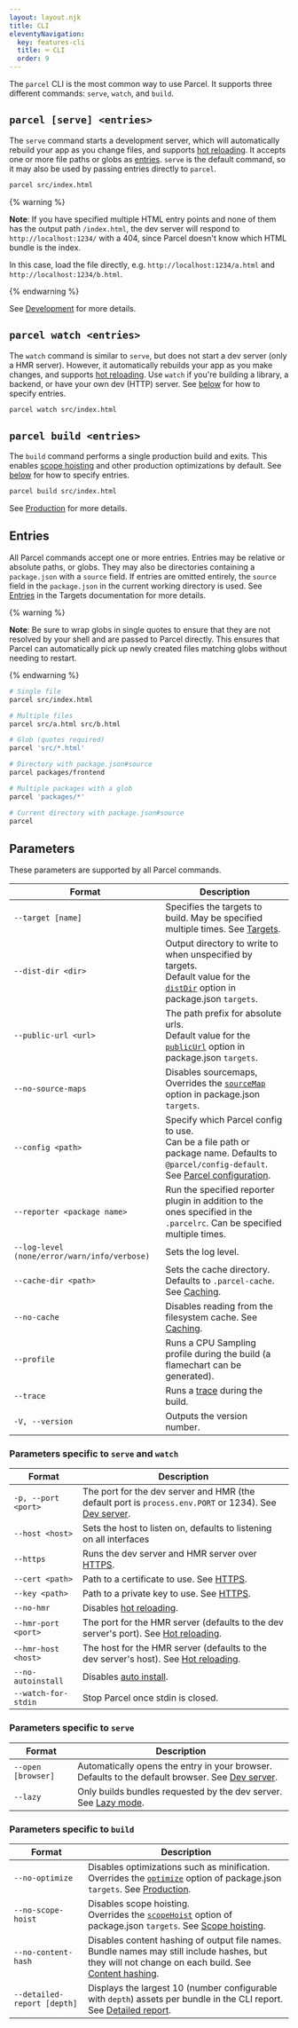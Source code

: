 ```yaml
---
layout: layout.njk
title: CLI
eleventyNavigation:
  key: features-cli
  title: ⌨️ CLI
  order: 9
---
```


The `parcel` CLI is the most common way to use Parcel. It supports three different commands: `serve`, `watch`, and `build`.

## `parcel [serve] <entries>`

The `serve` command starts a development server, which will automatically rebuild your app as you change files, and supports [hot reloading](/features/development/#hot-reloading). It accepts one or more file paths or globs as [entries](#entries). `serve` is the default command, so it may also be used by passing entries directly to `parcel`.

```bash
parcel src/index.html
```

{% warning %}

**Note**: If you have specified multiple HTML entry points and none of them has the output path `/index.html`, the dev server will respond to `http://localhost:1234/` with a 404, since Parcel doesn't know which HTML bundle is the index.

In this case, load the file directly, e.g. `http://localhost:1234/a.html` and `http://localhost:1234/b.html`.

{% endwarning %}

See [Development](/features/development/) for more details.

## `parcel watch <entries>`

The `watch` command is similar to `serve`, but does not start a dev server (only a HMR server). However, it automatically rebuilds your app as you make changes, and supports [hot reloading](/features/development/#hot-reloading). Use `watch` if you're building a library, a backend, or have your own dev (HTTP) server. See [below](#entries) for how to specify entries.

```bash
parcel watch src/index.html
```

## `parcel build <entries>`

The `build` command performs a single production build and exits. This enables [scope hoisting](/features/scope-hoisting) and other production optimizations by default. See [below](#entries) for how to specify entries.

```bash
parcel build src/index.html
```

See [Production](/features/production/) for more details.

## Entries

All Parcel commands accept one or more entries. Entries may be relative or absolute paths, or globs. They may also be directories containing a `package.json` with a `source` field. If entries are omitted entirely, the `source` field in the `package.json` in the current working directory is used. See [Entries](/features/targets/#entries) in the Targets documentation for more details.

{% warning %}

**Note**: Be sure to wrap globs in single quotes to ensure that they are not resolved by your shell and are passed to Parcel directly. This ensures that Parcel can automatically pick up newly created files matching globs without needing to restart.

{% endwarning %}

```bash
# Single file
parcel src/index.html

# Multiple files
parcel src/a.html src/b.html

# Glob (quotes required)
parcel 'src/*.html'

# Directory with package.json#source
parcel packages/frontend

# Multiple packages with a glob
parcel 'packages/*'

# Current directory with package.json#source
parcel
```

## Parameters

These parameters are supported by all Parcel commands.

| Format                                       | Description                                                                                                                                                        |
| -------------------------------------------- | ------------------------------------------------------------------------------------------------------------------------------------------------------------------ |
| `--target [name]`                            | Specifies the targets to build. May be specified multiple times. See [Targets](/features/targets/).                                                                |
| `--dist-dir <dir>`                           | Output directory to write to when unspecified by targets. <br> Default value for the [`distDir`](/features/targets/#distdir) option in package.json `targets`.     |
| `--public-url <url>`                         | The path prefix for absolute urls. <br> Default value for the [`publicUrl`](/features/targets/#publicurl) option in package.json `targets`.                        |
| `--no-source-maps`                           | Disables sourcemaps, <br> Overrides the [`sourceMap`](/features/targets/#sourcemap) option in package.json `targets`.                                              |
| `--config <path>`                            | Specify which Parcel config to use. <br> Can be a file path or package name. Defaults to `@parcel/config-default`. See [Parcel configuration](/features/plugins/). |
| `--reporter <package name>`                  | Run the specified reporter plugin in addition to the ones specified in the `.parcelrc`. Can be specified multiple times.                                           |
| `--log-level (none/error/warn/info/verbose)` | Sets the log level.                                                                                                                                                |
| `--cache-dir <path>`                         | Sets the cache directory. Defaults to `.parcel-cache`. See [Caching](/features/development/#caching).                                                              |
| `--no-cache`                                 | Disables reading from the filesystem cache. See [Caching](/features/development/#caching).                                                                         |
| `--profile`                                  | Runs a CPU Sampling profile during the build (a flamechart can be generated).                                                                                      |
| `--trace`                                    | Runs a [trace](/features/profiling) during the build.                                                                                                              |
| `-V, --version`                              | Outputs the version number.                                                                                                                                        |

### Parameters specific to `serve` and `watch`

| Format              | Description                                                                                                                                |
| ------------------- | ------------------------------------------------------------------------------------------------------------------------------------------ |
| `-p, --port <port>` | The port for the dev server and HMR (the default port is `process.env.PORT` or 1234). See [Dev server](/features/development/#dev-server). |
| `--host <host>`     | Sets the host to listen on, defaults to listening on all interfaces                                                                        |
| `--https`           | Runs the dev server and HMR server over [HTTPS](/features/development/#https).                                                             |
| `--cert <path>`     | Path to a certificate to use. See [HTTPS](/features/development/#https).                                                                   |
| `--key <path>`      | Path to a private key to use. See [HTTPS](/features/development/#https).                                                                   |
| `--no-hmr`          | Disables [hot reloading](/features/development/#hot-reloading).                                                                            |
| `--hmr-port <port>` | The port for the HMR server (defaults to the dev server's port). See [Hot reloading](/features/development/#hot-reloading).                |
| `--hmr-host <host>` | The host for the HMR server (defaults to the dev server's host). See [Hot reloading](/features/development/#hot-reloading).                |
| `--no-autoinstall`  | Disables [auto install](/features/development/#auto-install).                                                                              |
| `--watch-for-stdin` | Stop Parcel once stdin is closed.                                                                                                          |

### Parameters specific to `serve`

| Format             | Description                                                                                                                          |
| ------------------ | ------------------------------------------------------------------------------------------------------------------------------------ |
| `--open [browser]` | Automatically opens the entry in your browser. Defaults to the default browser. See [Dev server](/features/development/#dev-server). |
| `--lazy`           | Only builds bundles requested by the dev server. See [Lazy mode](/features/development/#lazy-mode).                                  |

### Parameters specific to `build`

| Format                      | Description                                                                                                                                                                                      |
| --------------------------- | ------------------------------------------------------------------------------------------------------------------------------------------------------------------------------------------------ |
| `--no-optimize`             | Disables optimizations such as minification. <br> Overrides the [`optimize`](/features/targets/#optimize) option of package.json `targets`. See [Production](/features/production/).             |
| `--no-scope-hoist`          | Disables scope hoisting. <br> Overrides the [`scopeHoist`](/features/targets/#scopehoist) option of package.json `targets`. See [Scope hoisting](/features/scope-hoisting/).                     |
| `--no-content-hash`         | Disables content hashing of output file names. <br> Bundle names may still include hashes, but they will not change on each build. See [Content hashing](/features/production/#content-hashing). |
| `--detailed-report [depth]` | Displays the largest 10 (number configurable with `depth`) assets per bundle in the CLI report. See [Detailed report](/features/production/#detailed-report).                                    |
